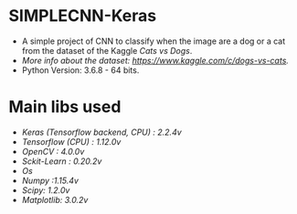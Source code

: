 # SIMPLECNN-Keras
   - A simple project of CNN to classify when the image are a dog or a cat from the dataset of the Kaggle *Cats vs Dogs*.
   - *More info about the dataset: https://www.kaggle.com/c/dogs-vs-cats.*
   - Python Version: 3.6.8 - 64 bits.

# Main libs used
   - *Keras (Tensorflow backend, CPU) : 2.2.4v*
   - *Tensorflow (CPU) : 1.12.0v*
   - *OpenCV : 4.0.0v*
   - *Sckit-Learn : 0.20.2v*
   - *Os*
   - *Numpy :1.15.4v*
   - *Scipy: 1.2.0v*
   - *Matplotlib: 3.0.2v*
